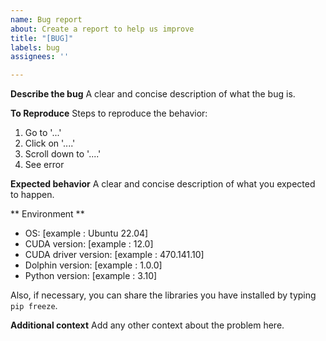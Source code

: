 ```yaml
---
name: Bug report
about: Create a report to help us improve
title: "[BUG]"
labels: bug
assignees: ''

---
```


**Describe the bug**
A clear and concise description of what the bug is.

**To Reproduce**
Steps to reproduce the behavior:
1. Go to '...'
2. Click on '....'
3. Scroll down to '....'
4. See error

**Expected behavior**
A clear and concise description of what you expected to happen.

** Environment **

 - OS: [example : Ubuntu 22.04]
 - CUDA version: [example : 12.0]
 - CUDA driver version: [example : 470.141.10]
 - Dolphin version: [example : 1.0.0]
 - Python version: [example : 3.10]

Also, if necessary, you can share the libraries you have installed by typing `pip freeze`.

**Additional context**
Add any other context about the problem here.
